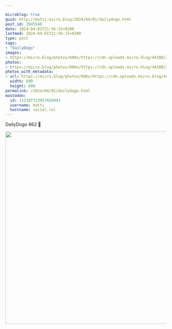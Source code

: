 ```yaml
---

microblog: true
guid: http://matti.micro.blog/2024/04/01/dailydogo.html
post_id: 3945546
date: 2024-04-01T21:56:15+0200
lastmod: 2024-04-01T21:56:15+0200
type: post
tags:
- "DailyDogo"
images:
- https://micro.blog/photos/600x/https://cdn.uploads.micro.blog/44388/2024/4af51748f5e14bf3ae5636de68efd7c6.jpg
photos:
- https://micro.blog/photos/600x/https://cdn.uploads.micro.blog/44388/2024/4af51748f5e14bf3ae5636de68efd7c6.jpg
photos_with_metadata:
- url: https://micro.blog/photos/600x/https://cdn.uploads.micro.blog/44388/2024/4af51748f5e14bf3ae5636de68efd7c6.jpg
  width: 600
  height: 600
permalink: /2024/04/01/dailydogo.html
mastodon:
  id: 112197723957659043
  username: matti
  hostname: social.lol
---
```

DailyDogo 862 🐶

<img src="/media/uploads/2024/4af51748f5e14bf3ae5636de68efd7c6.jpg" width="600" height="600" alt="" />
